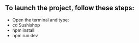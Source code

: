 ## To launch the project, follow these steps:
- Open the terminal and type:
- cd Sushishop
- npm install
- npm run dev
